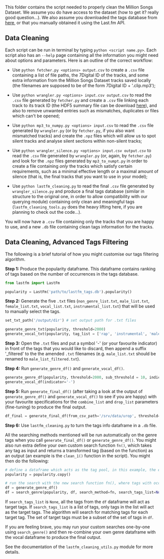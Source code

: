 This folder contains the script needed to properly clean the Million Songs Dataset. We assume you do have access to the dataset (how to get it? really good question...). We also assume you downloaded the tags database from [here](http://millionsongdataset.com/lastfm/), or that you manually obtained it using the Last.fm API. 

## Data Cleaning

Each script can be run in terminal by typing `python <script name.py>`. Each script also has an `--help` page containing all the information you might need about options and parameters. Here is an outline of the correct workflow:

 - Use `python fetcher.py <options> output.csv` to create a `.csv` file containing a list of file paths, the 7Digital ID of the tracks, and some extra information from the Million Songs Dataset tracks saved locally (the filenames are supposed to be of the form 7Digital ID + '.clip.mp3');

- Use `python wrangler.py <options> input.csv output.csv` to read the `.csv` file generated by `fetcher.py` and create a `.csv` file linking each track to its track ID (the HDF5 summary file can be download [here](http://millionsongdataset.com/sites/default/files/AdditionalFiles/msd_summary_file.h5)), and also to remove unwanted entries such as mismatches, duplicates or files which can't be opened;

- Use `python mp3_to_numpy.py <options> input.csv` to read the `.csv` file generated by `wrangler.py` (or by `fetcher.py`, if you also want mismatched tracks) and create the `.npz` files which will allow us to spot silent tracks and analyse silent sections within non-silent tracks;

- Use `python wrangler_silence.py <options> input.csv output.csv` to read the `.csv` file generated by `wrangler.py` (or, again, by `fetcher.py`) and look for the `.npz` files generated by `mp3_to_numpt.py` in order to create a file containing _only_ the tracks which satisfy certain requirements, such as a minimal effective length or a maximal amount of silence (that is, the final tracks that you want to use in your model);

- Use `python lastfm_cleaning.py` to read the final `.csv` file generated by `wrangler_silence.py` and produce a final tags database (similar in structure to the original one, in order to allow compatibility with our querying module) containing only clean and meaningful tags (`lastfm_cleaning_tools.py` does the heavy lifting here, if you are planning to check out the code...).

You will now have a `.csv` file containing only the tracks that you are happy to use, and a new `.db` file containing clean tags information for the tracks.

## Data Cleaning, Advanced Tags Filtering

The following is a brief tutorial of how you might customise our tags filtering algorithm.

**Step 1:** Produce the popularity dataframe. This dataframe contains ranking of tags based on the number of occurrences in the tags database. 

```python
from lastfm import LastFm

popularity = LastFm('path/to/lastfm_tags.db').popularity()
```

**Step 2:** Generate the five `.txt` files (`non_genre_list.txt`, `male_list.txt`, `female_list.txt`, `vocal_list.txt`, `instrumental_list.txt`) that will be used to manually select the tags.

```python
set_txt_path('/output/dir') # set output path for .txt files

generate_genre_txt(popularity, threshold=2000)
generate_vocal_txt(popularity, tag_list = ['rap', 'instrumental', 'male', 'female'], percentage_list=[90, 90, 90, 80])
```

**Step 3:** Open the `.txt` files and put a symbol '-' (or your favourite indicator) in front of the tags that you would like to discard, then append a suffix '_filtered' to the  the amended `.txt` filenames (e.g. `male_list.txt` should be renamed to `male_list_filtered.txt`).

**Step 4:** Run `generate_genre_df()` and `generate_vocal_df()`.

```python
generate_genre_df(popularity, threshold=2000, sub_threshold = 10, indicator='-') # sub_threshold tells the search algorithm to search only on tags with occurrence ≥ 10
generate_vocal_df(indicator='-')
```

**Step 5:** Run `generate_final_df()` (after taking a look at the output of `generate_genre_df()` and `generate_vocal_df()` to see if you are happy) with your favourite specifications for the `combine_list` and `drop_list` parameters (fine-tuning) to produce the final output.

```python
df_final = generate_final_df(from_csv_path='/srv/data/urop', threshold=2000, sub_threshold=10, combine_list=[[‘rhythm and blues’, ‘rnb’], [‘funky’, ‘funk’]], drop_list=[‘2000’, ‘00’, ‘90’, ‘80’, ‘70’, ‘60’])
```

**Step 6:** Use `lastfm_cleaning.py` to turn the tags info dataframe in a `.db` file.

All the searching methods mentioned will be run automatically on the genre tags when you call `generate_final_df()` or `generate_genre_df()`. You might also run extra define your own custom search function `fn()`, which takes any tag as input
and returns a transformed tag (based on the function) as an output (an example is the `clean_1()` function in the script). You might then do the following:

```python
# define a dataframe which acts as the tag pool, in this example, the entire popularity dataset is used
popularity = popularity.copy()

# run the search with the new search function fn(), where tags with occurrence ≥ 10 from the popularity dataset will be in the tag pool
df = generate_genre_df()
df = search_genre(popularity, df, search_method=fn, search_tags_list=None, sub_threshold=10)
```

If `search_tags_list` is `None`, all the tags from the `df` dataframe will act as target tags. If `search_tags_list` is a list of tags, only tags in the list will act as the target tags. The algorithm will search for matching tags for each target tag. The set of target tags must be a subset of the set of tags in `df`.

If you are feeling brave, you may run your custom searches one-by-one using `search_genre()` and then re-combine your own genre dataframe with the vocal dataframe to produce the final output.

See the documentation of the `lastfm_cleaning_utils.py` module for more details.
